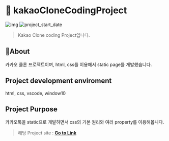 # 💪 kakaoCloneCodingProject

![img](https://img.shields.io/badge/Kakao_Clone_Project--orange) ![project_start_date](https://img.shields.io/badge/Project%20End%20Date-2021--01--27-informational.svg)

> Kakao Clone coding Project입니다.

## :memo:About

카카오 클론 프로젝트이며, html, css를 이용해서 static page를 개발했습니다.

## Project development enviroment

html, css, vscode, window10

## Project Purpose

카카오톡을 static으로 개발하면서 css의 기본 원리와 여러 property를 이용해봅니다.

> 해당 Project site : [**Go to Link**](https://blogsoul.github.io/kakaoCloneCodingProject/)
